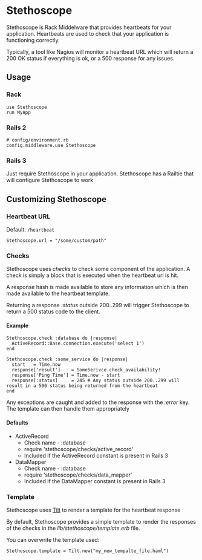 # Stethoscope

Stethoscope is Rack Middelware that provides heartbeats for your application.  Heartbeats are used to check that your application is functioning correctly.

Typically, a tool like Nagios will monitor a heartbeat URL which will return a 200 OK status if everything is ok, or a 500 response for any issues.

## Usage

### Rack

    use Stethoscope
    run MyApp

### Rails 2

    # config/environment.rb
    config.middleware.use Stethoscope

### Rails 3

Just require Stethoscope in your application. Stethoscope has a Railtie that will configure Stethoscope to work

## Customizing Stethoscope

### Heartbeat URL

Default: `/heartbeat`

    Stethoscope.url = "/some/custom/path"

### Checks

Stethoscope uses _checks_ to check some component of the application.  A check is simply a block that is executed when the heartbeat url is hit.

A response hash is made available to store any information which is then made available to the heartbeat template.

Returning a response _:status_ outside 200..299 will trigger Stethoscope to return a 500 status code to the client.

#### Example

    Stethoscope.check :database do |response|
      ActiveRecord::Base.connection.execute('select 1')
    end

    Stethoscope.check :some_service do |response|
      start   = Time.now
      response['result']    = SomeSerivce.check_availability!
      response['Ping Time'] = Time.now - start
      response[:status]     = 245 # Any status outside 200..299 will result in a 500 status being returned from the heartbeat
    end

Any exceptions are caught and added to the response with the _:error_ key.  The template can then handle them appropriately

#### Defaults

* ActiveRecord
  * Check name - :database
  * require 'stethoscope/checks/active\_record'
  * Included if the ActiveRecord constant is present in Rails 3
* DataMapper
  * Check name - :database
  * require 'stethoscope/checks/data\_mapper'
  * Included if the DataMapper constant is present in Rails 3

### Template

Stethoscope uses [Tilt](http://github.com/rtomayko/tilt) to render a template for the heartbeat response

By default, Stethoscope provides a simple template to render the responses of the checks in the _lib/stethoscope/template.erb_ file.

You can overwrite the template used:

    Stethoscope.template = Tilt.new("my_new_tempalte_file.haml")
